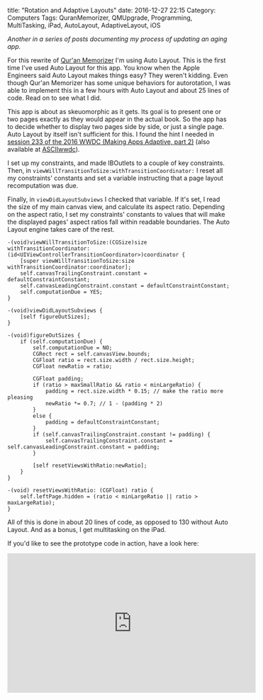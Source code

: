 title: "Rotation and Adaptive Layouts"
date: 2016-12-27 22:15
Category: Computers
Tags: QuranMemorizer, QMUpgrade, Programming, MultiTasking, iPad, AutoLayout, AdaptiveLayout, iOS

*Another in a series of posts documenting my process of updating an aging app.*

For this rewrite of [Qur'an Memorizer][qm] I'm using Auto Layout. This is the first time I've used Auto Layout for this app. You know when the Apple Engineers said Auto Layout makes things easy? They weren't kidding. Even though Qur'an Memorizer has some unique behaviors for autorotation, I was able to implement this in a few hours with Auto Layout and about 25 lines of code. Read on to see what I did. 

<!-- more -->

This app is about as skeuomorphic as it gets. Its goal is to present one or two pages exactly as they would appear in the actual book. So the app has to decide whether to display two pages side by side, or just a single page. Auto Layout by itself isn't sufficient for this. I found the hint I needed in [session 233 of the 2016 WWDC (Making Apps Adaptive, part 2)][s233] (also available at [ASCIIwwdc][s233a]).

I set up my constraints, and made IBOutlets to a couple of key constraints. Then, in `viewWillTransitionToSize:withTransitionCoordinator:` I reset all my constraints' constants and set a variable instructing that a page layout recomputation was due. 

Finally, in `viewDidLayoutSubviews` I checked that variable. If it's set, I read the size of my main canvas view, and calculate its aspect ratio. Depending on the aspect ratio, I set my constraints' constants to values that will make the displayed pages' aspect ratios fall within readable boundaries. The Auto Layout engine takes care of the rest. 

```objc
-(void)viewWillTransitionToSize:(CGSize)size withTransitionCoordinator:(id<UIViewControllerTransitionCoordinator>)coordinator {
    [super viewWillTransitionToSize:size withTransitionCoordinator:coordinator];
    self.canvasTrailingConstraint.constant = defaultConstraintConstant;
    self.canvasLeadingConstraint.constant = defaultConstraintConstant;
    self.computationDue = YES;
}

-(void)viewDidLayoutSubviews {
    [self figureOutSizes];
}

-(void)figureOutSizes {
    if (self.computationDue) {
        self.computationDue = NO;
        CGRect rect = self.canvasView.bounds;
        CGFloat ratio = rect.size.width / rect.size.height;
        CGFloat newRatio = ratio;
        
        CGFloat padding;
        if (ratio > maxSmallRatio && ratio < minLargeRatio) {
            padding = rect.size.width * 0.15; // make the ratio more pleasing
            newRatio *= 0.7; // 1 - (padding * 2)
        }
        else {
            padding = defaultConstraintConstant;
        }
        if (self.canvasTrailingConstraint.constant != padding) {
            self.canvasTrailingConstraint.constant = self.canvasLeadingConstraint.constant = padding;
        }
        
        [self resetViewsWithRatio:newRatio];
    }
}

-(void) resetViewsWithRatio: (CGFloat) ratio {
    self.leftPage.hidden = (ratio < minLargeRatio || ratio > maxLargeRatio);
}

```

All of this is done in about 20 lines of code, as opposed to 130 without Auto Layout. And as a bonus, I get multitasking on the iPad. 

If you'd like to see the prototype code in action, have a look here: 

<iframe width="560" height="315" src="https://www.youtube.com/embed/uBv2zlbBR4E" frameborder="0" allowfullscreen></iframe>


[qm]: http://quranmemorizer.com/
[s233]: https://developer.apple.com/videos/play/wwdc2016/233/
[s233a]: http://asciiwwdc.com/2016/sessions/233
